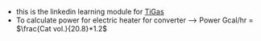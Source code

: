 
- this is the linkedin learning module for [TiGas](https://www.linkedin.com/learning/paths/topsoe-learning-tigas-product-understanding?shareId=4535db5d-6080-4235-b49e-aaa9556946f2&accountId=112802842&u=112802842&success=true&authUUID=tpDrv0AXQ9%2B0ueNqep1Lcw%3D%3D)
- To calculate power for electric heater for converter --> Power Gcal/hr = $\frac{Cat vol.}{20.8}*1.2$